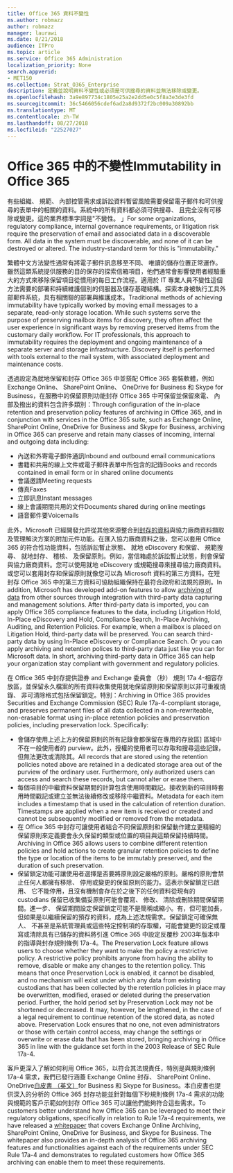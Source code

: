 ```yaml
---
title: Office 365 資料不變性
ms.author: robmazz
author: robmazz
manager: laurawi
ms.date: 8/21/2018
audience: ITPro
ms.topic: article
ms.service: Office 365 Administration
localization_priority: None
search.appverid:
- MET150
ms.collection: Strat_O365_Enterprise
description: 定義並說明資料不變性或必須是可供搜尋的資料並無法移除或變更。
ms.openlocfilehash: 3a9e897734c1805e25a2e2dd5e0c5f8a3e3de3fd
ms.sourcegitcommit: 36c5466056cdef6ad2a8d9372f2bc009a30892bb
ms.translationtype: MT
ms.contentlocale: zh-TW
ms.lasthandoff: 08/27/2018
ms.locfileid: "22527027"
---
```

# <a name="immutability-in-office-365"></a><span data-ttu-id="43803-103">Office 365 中的不變性</span><span class="sxs-lookup"><span data-stu-id="43803-103">Immutability in Office 365</span></span>
<span data-ttu-id="43803-p101">有些組織、 規範、 內部控管需求或訴訟資料暫留風險需要保留電子郵件和可供搜尋的表單中的相關的資料。系統中的所有資料都必須可供搜尋、 且完全沒有可移除或變更。這的業界標準字詞是"不變性。 」</span><span class="sxs-lookup"><span data-stu-id="43803-p101">For some organizations, regulatory compliance, internal governance requirements, or litigation risk require the preservation of email and associated data in a discoverable form. All data in the system must be discoverable, and none of it can be destroyed or altered. The industry-standard term for this is "immutability."</span></span> 

<span data-ttu-id="43803-p102">繁體中文方法變性通常有將電子郵件訊息移至不同、 唯讀的儲存位置正常運作。雖然這類系統提供服務的目的保存的探索信箱項目，他們通常會影響使用者經驗重大的方式來移除保留項目從慣用的每日工作流程。適用於 IT 專業人員不變性這個方法需要的部署和持續維護個別的伺服器及儲存基礎結構。探索本身被執行工具外部郵件系統，具有相關聯的部署與維護成本。</span><span class="sxs-lookup"><span data-stu-id="43803-p102">Traditional methods of achieving immutability have typically worked by moving email messages to a separate, read-only storage location. While such systems serve the purpose of preserving mailbox items for discovery, they often affect the user experience in significant ways by removing preserved items from the customary daily workflow. For IT professionals, this approach to immutability requires the deployment and ongoing maintenance of a separate server and storage infrastructure. Discovery itself is performed with tools external to the mail system, with associated deployment and maintenance costs.</span></span>

<span data-ttu-id="43803-111">透過設定為就地保留和封存 Office 365 中並搭配 Office 365 套裝軟體，例如 Exchange Online、 SharePoint Online、 OneDrive for Business 和 Skype for Business，在服務中的保留原則功能封存 Office 365 中可保留並保留來電、 內部及撥出的資料包含許多類別：</span><span class="sxs-lookup"><span data-stu-id="43803-111">Through configuration of the in-place retention and preservation policy features of archiving in Office 365, and in conjunction with services in the Office 365 suite, such as Exchange Online, SharePoint Online, OneDrive for Business and Skype for Business, archiving in Office 365 can preserve and retain many classes of incoming, internal and outgoing data including:</span></span>
- <span data-ttu-id="43803-112">內送和外寄電子郵件通訊</span><span class="sxs-lookup"><span data-stu-id="43803-112">Inbound and outbound email communications</span></span>
- <span data-ttu-id="43803-113">書籍和共用的線上文件或電子郵件表單中所包含的記錄</span><span class="sxs-lookup"><span data-stu-id="43803-113">Books and records contained in email form or in shared online documents</span></span>
- <span data-ttu-id="43803-114">會議邀請</span><span class="sxs-lookup"><span data-stu-id="43803-114">Meeting requests</span></span>
- <span data-ttu-id="43803-115">傳真</span><span class="sxs-lookup"><span data-stu-id="43803-115">Faxes</span></span>
- <span data-ttu-id="43803-116">立即訊息</span><span class="sxs-lookup"><span data-stu-id="43803-116">Instant messages</span></span>
- <span data-ttu-id="43803-117">線上會議期間共用的文件</span><span class="sxs-lookup"><span data-stu-id="43803-117">Documents shared during online meetings</span></span>
- <span data-ttu-id="43803-118">語音郵件要</span><span class="sxs-lookup"><span data-stu-id="43803-118">Voicemails</span></span>

<span data-ttu-id="43803-p103">此外，Microsoft 已經開發允許從其他來源整合到[封存的資料](https://support.office.com/article/Archiving-third-party-data-in-Office-365-0ce338d5-3666-4a18-86ab-c6910ff408cc)與協力廠商資料擷取及管理解決方案的附加元件功能。在匯入協力廠商資料之後，您可以套用 Office 365 的符合性功能資料，包括訴訟暫止狀態、 就地 eDiscovery 和保留、 規範搜尋、 就地封存、 稽核、 及保留原則。例如，當信箱處於訴訟暫止狀態，則會保留與協力廠商資料。您可以使用就地 eDiscovery 或規範搜尋來搜尋協力廠商資料。或您可以套用封存和保留原則就像您可以為 Microsoft 資料的第三方資料。在短封存 Office 365 中的第三方資料可協助組織保持在最符合政府和法規的原則。</span><span class="sxs-lookup"><span data-stu-id="43803-p103">In addition, Microsoft has developed add-on features to allow [archiving of data](https://support.office.com/article/Archiving-third-party-data-in-Office-365-0ce338d5-3666-4a18-86ab-c6910ff408cc) from other sources through integration with third-party data capturing and management solutions. After third-party data is imported, you can apply Office 365 compliance features to the data, including Litigation Hold, In-Place eDiscovery and Hold, Compliance Search, In-Place Archiving, Auditing, and Retention Policies. For example, when a mailbox is placed on Litigation Hold, third-party data will be preserved. You can search third-party data by using In-Place eDiscovery or Compliance Search. Or you can apply archiving and retention polices to third-party data just like you can for Microsoft data. In short, archiving third-party data in Office 365 can help your organization stay compliant with government and regulatory policies.</span></span>

<span data-ttu-id="43803-p104">在 Office 365 中封存提供證券 and Exchange 委員會 （秒） 規則 17a 4-相容存放區，並保留永久檔案的所有資料收集使用就地保留原則和保留原則以非可重複燒錄、 非可清除格式包括保留鎖定。特別：</span><span class="sxs-lookup"><span data-stu-id="43803-p104">Archiving in Office 365 provides Securities and Exchange Commission (SEC) Rule 17a-4-compliant storage, and preserves permanent files of all data collected in a non-rewriteable, non-erasable format using in-place retention policies and preservation policies, including preservation lock. Specifically:</span></span>
- <span data-ttu-id="43803-p105">會儲存使用上述上方的保留原則的所有記錄會都保留在專用的存放區] 區域中不在一般使用者的 purview。此外，授權的使用者可以存取和搜尋這些記錄，但無法更改或清除其。</span><span class="sxs-lookup"><span data-stu-id="43803-p105">All records that are stored using the retention policies noted above are retained in a dedicated storage area out of the purview of the ordinary user. Furthermore, only authorized users can access and search these records, but cannot alter or erase them.</span></span>
- <span data-ttu-id="43803-p106">每個項目的中繼資料保留期間的計算包含使用時間戳記。接收到新的項目時套用時間戳記或建立並無法後續修改或移除中繼資料。</span><span class="sxs-lookup"><span data-stu-id="43803-p106">Metadata for each item includes a timestamp that is used in the calculation of retention duration. Timestamps are applied when a new item is received or created and cannot be subsequently modified or removed from the metadata.</span></span>
- <span data-ttu-id="43803-131">在 Office 365 中封存可讓使用者結合不同保留原則和保留動作建立更精細的保留原則來定義要會永久保留的類型或位置的項目與這類保留持續時間。</span><span class="sxs-lookup"><span data-stu-id="43803-131">Archiving in Office 365 allows users to combine different retention policies and hold actions to create granular retention policies to define the type or location of the items to be immutably preserved, and the duration of such preservation.</span></span>
- <span data-ttu-id="43803-p107">保留鎖定功能可讓使用者選擇是否要將原則設定嚴格的原則。嚴格的原則會禁止任何人都擁有移除、 停用或變更的保留原則的能力。這表示保留鎖定已啟用、 它不能停用，且沒有機制會存在於之後下的任何資料從現有的 custodians 保留已收集備妥原則可能會覆寫、 修改、 清除或刪除期間保留期間。進一步、 保留期間設定保留鎖定可能不是簡稱或縮小。有，但可能加長，但如果是以繼續保留的預存的資料，成為上述法規需求。保留鎖定可確保無人、 不甚至是系統管理員或這些特定控制項的存取權，可能會變更的設定或覆寫或清除具有已儲存的資料將引進 Office 365 中設定反覆秒 2003年版本中的指導與封存規則條例 17a-4。</span><span class="sxs-lookup"><span data-stu-id="43803-p107">The Preservation Lock feature allows users to choose whether they want to make the policy a restrictive policy. A restrictive policy prohibits anyone from having the ability to remove, disable or make any changes to the retention policy. This means that once Preservation Lock is enabled, it cannot be disabled, and no mechanism will exist under which any data from existing custodians that has been collected by the retention policies in place may be overwritten, modified, erased or deleted during the preservation period. Further, the hold period set by Preservation Lock may not be shortened or decreased. It may, however, be lengthened, in the case of a legal requirement to continue retention of the stored data, as noted above. Preservation Lock ensures that no one, not even administrators or those with certain control access, may change the settings or overwrite or erase data that has been stored, bringing archiving in Office 365 in line with the guidance set forth in the 2003 Release of SEC Rule 17a-4.</span></span>

<span data-ttu-id="43803-p108">客戶更深入了解如何利用 Office 365，以符合其法規責任，特別是與規則條例 17a-4 需求，我們已發行涵蓋 Exchange Online 封存、 SharePoint Online、 OneDrive[白皮書 （英文）](https://go.microsoft.com/fwlink/?linkid=830440)for Business 和 Skype for Business。本白皮書也提供深入的分析的 Office 365 封存功能並針對每個下秒規則條例 17a-4 需求的功能與規範的客戶示範如何封存 Office 365 可以讓他們能夠符合這些需求。</span><span class="sxs-lookup"><span data-stu-id="43803-p108">To customers better understand how Office 365 can be leveraged to meet their regulatory obligations, specifically in relation to Rule 17a-4 requirements, we have released a [whitepaper](https://go.microsoft.com/fwlink/?linkid=830440) that covers Exchange Online Archiving, SharePoint Online, OneDrive for Business, and Skype for Business. The whitepaper also provides an in-depth analysis of Office 365 archiving features and functionalities against each of the requirements under SEC Rule 17a-4 and demonstrates to regulated customers how Office 365 archiving can enable them to meet these requirements.</span></span>